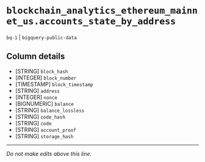 # `blockchain_analytics_ethereum_mainnet_us.accounts_state_by_address`
`bq-1` | `bigquery-public-data`

## Column details
* [STRING]    `block_hash`
* [INTEGER]   `block_number`
* [TIMESTAMP] `block_timestamp`
* [STRING]    `address`
* [INTEGER]   `nonce`
* [BIGNUMERIC] `balance`
* [STRING]    `balance_lossless`
* [STRING]    `code_hash`
* [STRING]    `code`
* [STRING]    `account_proof`
* [STRING]    `storage_hash`

-------------------------------------------------------------------------------
*Do not make edits above this line.*
